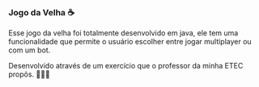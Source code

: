 ### Jogo da Velha ☕

Esse jogo da velha foi totalmente desenvolvido em java, ele tem uma funcionalidade que permite o usuário escolher entre jogar multiplayer ou com um bot.

Desenvolvido através de um exercício que o professor da minha ETEC propôs. 👨🏾‍💻
